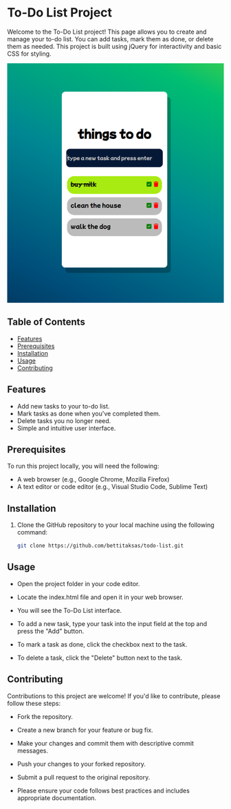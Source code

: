 # To-Do List Project

Welcome to the To-Do List project! This page allows you to create and manage your to-do list. You can add tasks, mark them as done, or delete them as needed. This project is built using jQuery for interactivity and basic CSS for styling.

![Photo](./todo-img.png)

## Table of Contents

- [Features](#features)
- [Prerequisites](#prerequisites)
- [Installation](#installation)
- [Usage](#usage)
- [Contributing](#contributing)

## Features

- Add new tasks to your to-do list.
- Mark tasks as done when you've completed them.
- Delete tasks you no longer need.
- Simple and intuitive user interface.

## Prerequisites

To run this project locally, you will need the following:

- A web browser (e.g., Google Chrome, Mozilla Firefox)
- A text editor or code editor (e.g., Visual Studio Code, Sublime Text)

## Installation

1. Clone the GitHub repository to your local machine using the following command:

   ```bash
   git clone https://github.com/bettitaksas/todo-list.git

## Usage

- Open the project folder in your code editor.

- Locate the index.html file and open it in your web browser.

- You will see the To-Do List interface.

- To add a new task, type your task into the input field at the top and press the "Add" button.

- To mark a task as done, click the checkbox next to the task.

- To delete a task, click the "Delete" button next to the task.

## Contributing
Contributions to this project are welcome! If you'd like to contribute, please follow these steps:

- Fork the repository.

- Create a new branch for your feature or bug fix.

- Make your changes and commit them with descriptive commit messages.

- Push your changes to your forked repository.

- Submit a pull request to the original repository.

- Please ensure your code follows best practices and includes appropriate documentation.